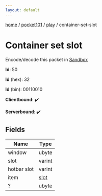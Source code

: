 ```yaml
---
layout: default
---
```


[home](/)  /  [pocket101](/protocol/pocket101)  /  [play](/protocol/pocket101/play)  /  container-set-slot

# Container set slot

Encode/decode this packet in [Sandbox](../../../sandbox/pocket101#Play.ContainerSetSlot)

**Id**: 50

**Id** (hex): 32

**Id** (bin): 00110010

**Clientbound**: ✔️

**Serverbound**: ✔️

## Fields

Name | Type
---|---
window | ubyte
slot | varint
hotbar slot | varint
item | [slot](/protocol/pocket101/types/slot)
? | ubyte
